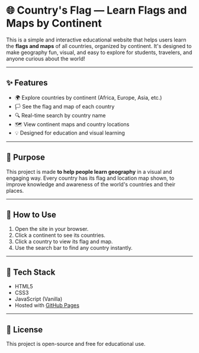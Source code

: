# 🌐 Country's Flag — Learn Flags and Maps by Continent

This is a simple and interactive educational website that helps users learn the **flags and maps** of all countries, organized by continent. It's designed to make geography fun, visual, and easy to explore for students, travelers, and anyone curious about the world!

---

## ✨ Features

- 🌍 Explore countries by continent (Africa, Europe, Asia, etc.)
- 🏳️ See the flag and map of each country
- 🔍 Real-time search by country name
- 🗺️ View continent maps and country locations
- 💡 Designed for education and visual learning

---

## 🧠 Purpose

This project is made **to help people learn geography** in a visual and engaging way. Every country has its flag and location map shown, to improve knowledge and awareness of the world's countries and their places.

---

## 🚀 How to Use

1. Open the site in your browser.
2. Click a continent to see its countries.
3. Click a country to view its flag and map.
4. Use the search bar to find any country instantly.

---

## 🔧 Tech Stack

- HTML5
- CSS3
- JavaScript (Vanilla)
- Hosted with [GitHub Pages](https://pages.github.com)

---

## 📖 License

This project is open-source and free for educational use.
